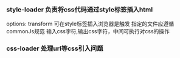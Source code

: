### style-loader  负责将css代码通过style标签插入html
options: transform  可在style标签插入浏览器是触发  指定的文件应遵循commonJs规范
输入css字符,输出css字符，中间可执行对css的操作

### css-loader 处理url等css引入问题